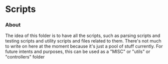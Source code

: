 # Scripts

### About
The idea of this folder is to have all the scripts, such as parsing scripts and testing scripts and utility scripts and files related to them. There's not much to write on here at the moment because it's just a pool of stuff currently. For future intents and purposes, this can be used as a "MISC" or "utils" or "controllers" folder